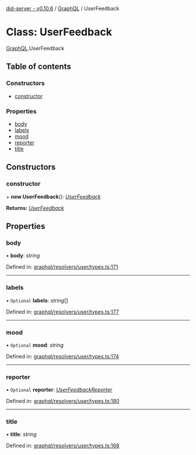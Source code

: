 [did-server - v0.10.6](../README.md) / [GraphQL](../modules/graphql.md) / UserFeedback

# Class: UserFeedback

[GraphQL](../modules/graphql.md).UserFeedback

## Table of contents

### Constructors

- [constructor](graphql.userfeedback.md#constructor)

### Properties

- [body](graphql.userfeedback.md#body)
- [labels](graphql.userfeedback.md#labels)
- [mood](graphql.userfeedback.md#mood)
- [reporter](graphql.userfeedback.md#reporter)
- [title](graphql.userfeedback.md#title)

## Constructors

### constructor

\+ **new UserFeedback**(): [*UserFeedback*](graphql.userfeedback.md)

**Returns:** [*UserFeedback*](graphql.userfeedback.md)

## Properties

### body

• **body**: *string*

Defined in: [graphql/resolvers/user/types.ts:171](https://github.com/Puzzlepart/did/blob/dev/server/graphql/resolvers/user/types.ts#L171)

___

### labels

• `Optional` **labels**: *string*[]

Defined in: [graphql/resolvers/user/types.ts:177](https://github.com/Puzzlepart/did/blob/dev/server/graphql/resolvers/user/types.ts#L177)

___

### mood

• `Optional` **mood**: *string*

Defined in: [graphql/resolvers/user/types.ts:174](https://github.com/Puzzlepart/did/blob/dev/server/graphql/resolvers/user/types.ts#L174)

___

### reporter

• `Optional` **reporter**: [*UserFeedbackReporter*](graphql.userfeedbackreporter.md)

Defined in: [graphql/resolvers/user/types.ts:180](https://github.com/Puzzlepart/did/blob/dev/server/graphql/resolvers/user/types.ts#L180)

___

### title

• **title**: *string*

Defined in: [graphql/resolvers/user/types.ts:168](https://github.com/Puzzlepart/did/blob/dev/server/graphql/resolvers/user/types.ts#L168)
